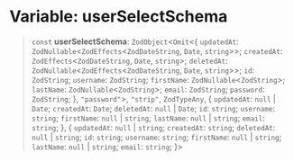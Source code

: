 # Variable: userSelectSchema

> `const` **userSelectSchema**: `ZodObject`\<`Omit`\<\{ `updatedAt`: `ZodNullable`\<`ZodEffects`\<`ZodDateString`, `Date`, `string`\>\>; `createdAt`: `ZodEffects`\<`ZodDateString`, `Date`, `string`\>; `deletedAt`: `ZodNullable`\<`ZodEffects`\<`ZodDateString`, `Date`, `string`\>\>; `id`: `ZodString`; `username`: `ZodString`; `firstName`: `ZodNullable`\<`ZodString`\>; `lastName`: `ZodNullable`\<`ZodString`\>; `email`: `ZodString`; `password`: `ZodString`; \}, `"password"`\>, `"strip"`, `ZodTypeAny`, \{ `updatedAt`: `null` \| `Date`; `createdAt`: `Date`; `deletedAt`: `null` \| `Date`; `id`: `string`; `username`: `string`; `firstName`: `null` \| `string`; `lastName`: `null` \| `string`; `email`: `string`; \}, \{ `updatedAt`: `null` \| `string`; `createdAt`: `string`; `deletedAt`: `null` \| `string`; `id`: `string`; `username`: `string`; `firstName`: `null` \| `string`; `lastName`: `null` \| `string`; `email`: `string`; \}\>
